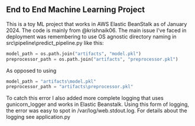 ## End to End Machine Learning Project

This is a toy ML project that works in AWS Elastic BeanStalk as of January 2024. The code is mainly from @krishnaik06. The main issue I've faced in deployment was remembering to use OS agnostic directory naming in src\pipeline\predict_pipeline.py like this:

```python
model_path = os.path.join("artifacts", "model.pkl")
preprocessor_path = os.path.join("artifacts", "preprocessor.pkl")
```

As opposed to using 

```python
model_path = "artifacts\model.pkl"
preprocessor_path = "artifacts\preprocessor.pkl"
```
To catch this error I also added more complete logging that uses gunicorn_logger and works in Elastic Beanstalk. Using this form of logging, the error was easy to spot in /var/log/web.stdout.log. 
For details about the logging see application.py


